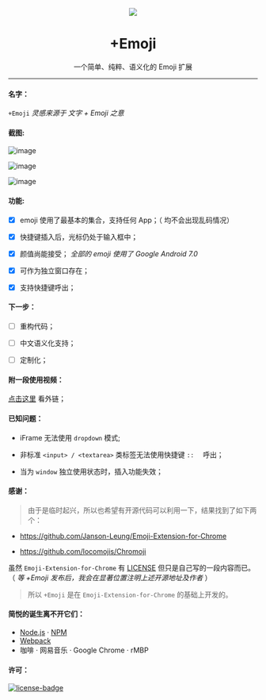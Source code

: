 <p align="center"><img src="https://i.imgur.com/z6Uy1rG.png"/></p>
<h1 align="center">+Emoji</h1>
<p align="center">一个简单、纯粹、语义化的 Emoji 扩展</p>

***

#### 名字：
`+Emoji` _灵感来源于 文字 + Emoji 之意_

#### 截图:

![image](https://user-images.githubusercontent.com/31840739/30677913-498909f2-9e54-11e7-8205-7ab456549c02.png)

![image](https://user-images.githubusercontent.com/31840739/30678148-df47e6c4-9e55-11e7-80cc-984c6bf8ee5b.png)

![image](https://user-images.githubusercontent.com/31840739/30678663-6e6324e2-9e59-11e7-9372-8f69154285d7.png)

#### 功能:

- [x] emoji 使用了最基本的集合，支持任何 App；（ 均不会出现乱码情况）

- [x] 快捷键插入后，光标仍处于输入框中；

- [x] 颜值尚能接受；
  _全部的 emoji 使用了 Google Android 7.0_

- [x] 可作为独立窗口存在；

- [x] 支持快捷键呼出；

#### 下一步：

- [ ] 重构代码；

- [ ] 中文语义化支持；

- [ ] 定制化；

#### 附一段使用视频：

[点击这里](https://i.imgur.com/XYTpirX.gif) 看外链；

#### 已知问题：

- iFrame 无法使用  `dropdown` 模式;

- 非标准 `<input> / <textarea>` 类标签无法使用快捷键 `::  ` 呼出；

- 当为 `window` 独立使用状态时，插入功能失效；

#### 感谢：

> 由于是临时起兴，所以也希望有开源代码可以利用一下，结果找到了如下两个：

- https://github.com/Janson-Leung/Emoji-Extension-for-Chrome

- https://github.com/locomojis/Chromoji

虽然 `Emoji-Extension-for-Chrome` 有 [LICENSE](https://github.com/Janson-Leung/Emoji-Extension-for-Chrome/blob/master/LICENSE) 但只是自己写的一段内容而已。（ _等 +Emoji 发布后，我会在显著位置注明上述开源地址及作者_ ）

> 所以 `+Emoji` 是在 `Emoji-Extension-for-Chrome` 的基础上开发的。

#### 简悦的诞生离不开它们：
- [Node.js](https://nodejs.org/) · [NPM](https://www.npmjs.com)
- [Webpack](https://webpack.github.io/)
- 咖啡 · 网易音乐 · Google Chrome · rMBP

#### 许可：
[![license-badge]][license-link]

<!-- Link -->
[license-badge]:    https://img.shields.io/github/license/mashape/apistatus.svg
[license-link]:     https://opensource.org/licenses/MIT
